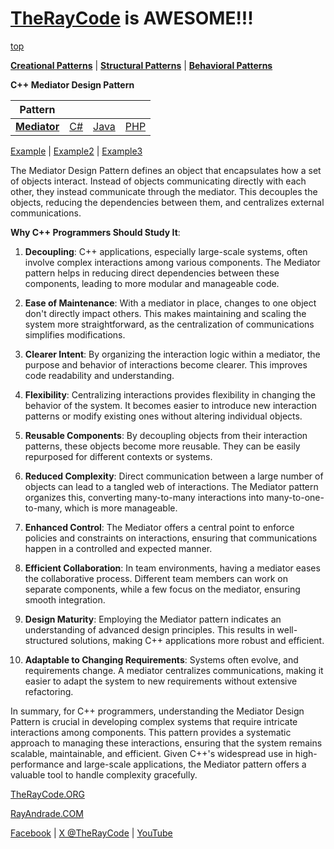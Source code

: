 # [TheRayCode](../../../README.md) is AWESOME!!!

[top](../README.md)

**[Creational Patterns](../../Creational/README.md)** | **[Structural Patterns](../../Structural/README.md)** | **[Behavioral Patterns](../README.md)**

**C++ Mediator Design Pattern**

|Pattern|   |   |   |
|---|---|---|---|
| [**Mediator**](README.md) | [C#](../../../Csharp/Behavioral/Mediator/README.md) | [Java](../../../Java/Behavioral/Mediator/README.md) | [PHP](../../../PHP/Behavioral/Mediator/README.md) |

[Example](Example/README.md) | [Example2](Example2/README.md) | [Example3](Example3/README.md)

The Mediator Design Pattern defines an object that encapsulates how a set of objects interact. Instead of objects communicating directly with each other, they instead communicate through the mediator. This decouples the objects, reducing the dependencies between them, and centralizes external communications.

**Why C++ Programmers Should Study It**:

1. **Decoupling**: C++ applications, especially large-scale systems, often involve complex interactions among various components. The Mediator pattern helps in reducing direct dependencies between these components, leading to more modular and manageable code.

2. **Ease of Maintenance**: With a mediator in place, changes to one object don't directly impact others. This makes maintaining and scaling the system more straightforward, as the centralization of communications simplifies modifications.

3. **Clearer Intent**: By organizing the interaction logic within a mediator, the purpose and behavior of interactions become clearer. This improves code readability and understanding.

4. **Flexibility**: Centralizing interactions provides flexibility in changing the behavior of the system. It becomes easier to introduce new interaction patterns or modify existing ones without altering individual objects.

5. **Reusable Components**: By decoupling objects from their interaction patterns, these objects become more reusable. They can be easily repurposed for different contexts or systems.

6. **Reduced Complexity**: Direct communication between a large number of objects can lead to a tangled web of interactions. The Mediator pattern organizes this, converting many-to-many interactions into many-to-one-to-many, which is more manageable.

7. **Enhanced Control**: The Mediator offers a central point to enforce policies and constraints on interactions, ensuring that communications happen in a controlled and expected manner.

8. **Efficient Collaboration**: In team environments, having a mediator eases the collaborative process. Different team members can work on separate components, while a few focus on the mediator, ensuring smooth integration.

9. **Design Maturity**: Employing the Mediator pattern indicates an understanding of advanced design principles. This results in well-structured solutions, making C++ applications more robust and efficient.

10. **Adaptable to Changing Requirements**: Systems often evolve, and requirements change. A mediator centralizes communications, making it easier to adapt the system to new requirements without extensive refactoring.

In summary, for C++ programmers, understanding the Mediator Design Pattern is crucial in developing complex systems that require intricate interactions among components. This pattern provides a systematic approach to managing these interactions, ensuring that the system remains scalable, maintainable, and efficient. Given C++'s widespread use in high-performance and large-scale applications, the Mediator pattern offers a valuable tool to handle complexity gracefully.

[TheRayCode.ORG](https://www.TheRayCode.org)

[RayAndrade.COM](https://www.RayAndrade.com)

[Facebook](https://www.facebook.com/TheRayCode/) | [X @TheRayCode](https://www.x.com/TheRayCode/) | [YouTube](https://www.youtube.com/TheRayCode/)
